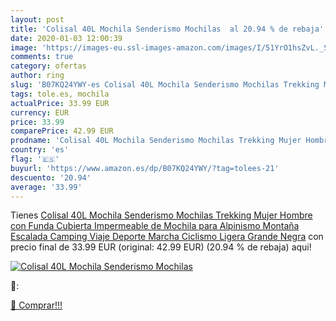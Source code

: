 ```yaml
---
layout: post
title: 'Colisal 40L Mochila Senderismo Mochilas  al 20.94 % de rebaja'
date: 2020-01-03 12:00:39
image: 'https://images-eu.ssl-images-amazon.com/images/I/51YrO1hsZvL._SL200_.jpg'
comments: true
category: ofertas
author: ring
slug: 'B07KQ24YWY-es Colisal 40L Mochila Senderismo Mochilas Trekking Mujer...'
tags: tole.es, mochila
actualPrice: 33.99 EUR
currency: EUR
price: 33.99
comparePrice: 42.99 EUR
prodname: 'Colisal 40L Mochila Senderismo Mochilas Trekking Mujer Hombre con Funda Cubierta Impermeable de Mochila para Alpinismo Montaña Escalada Camping Viaje Deporte Marcha Ciclismo Ligera Grande Negra'
country: 'es'
flag: '🇪🇸'
buyurl: 'https://www.amazon.es/dp/B07KQ24YWY/?tag=tolees-21'
descuento: '20.94'
average: '33.99'
---
```


Tienes [Colisal 40L Mochila Senderismo Mochilas Trekking Mujer Hombre con Funda Cubierta Impermeable de Mochila para Alpinismo Montaña Escalada Camping Viaje Deporte Marcha Ciclismo Ligera Grande Negra](https://www.amazon.es/dp/B07KQ24YWY/?tag=tolees-21) con precio final de  33.99 EUR (original: 42.99 EUR) (20.94 %  de rebaja) aqui!

[![Colisal 40L Mochila Senderismo Mochilas ](https://images-eu.ssl-images-amazon.com/images/I/51YrO1hsZvL._SL200_.jpg)](https://www.amazon.es/dp/B07KQ24YWY/?tag=tolees-21)

🔎:


[🛒 Comprar!!!](https://www.amazon.es/dp/B07KQ24YWY/?tag=tolees-21)
